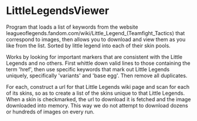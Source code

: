 # LittleLegendsViewer
Program that loads a list of keywords from the website leagueoflegends.fandom.com/wiki/Little_Legend_(Teamfight_Tactics) that correspond to images, then allows you to download and view them as you like from the list. Sorted by little legend into each of their skin pools.

Works by looking for important markers that are consistent with the Little Legends and no others. First whittle down valid lines to those containing the term 'href', then use specific keywords that mark out Little Legends uniquely, specifically 'variants' and 'base egg'. Then remove all duplicates.

For each, construct a url for that Little Legends wiki page and scan for each of its skins, so as to create a list of the skins unique to that Little Legends.
When a skin is checkmarked, the url to download it is fetched and the image downloaded into memory. This way we do not attempt to download dozens or hundreds of images on every run.
